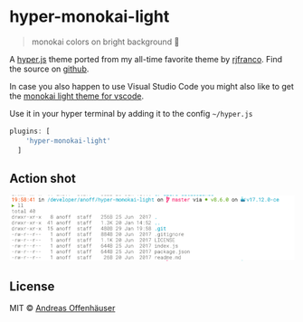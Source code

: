 # hyper-monokai-light

> monokai colors on bright background 💖

A [hyper.js](https://hyper.is/) theme ported from my all-time favorite theme by [rjfranco](https://github.com/rjfranco/monokai-light).
Find the source on [github](https://github.com/anoff/hyper-monokai-light).

In case you also happen to use Visual Studio Code you might also like to get the [monokai light theme for vscode](https://github.com/anoff/vscode-monokai-light).

Use it in your hyper terminal by adding it to the config `~/hyper.js`
```js
plugins: [
    'hyper-monokai-light'
  ]
```

## Action shot

<img alt="Directory listing with monokai light in hyper.js" src="https://raw.githubusercontent.com/anoff/hyper-monokai-light/master/screenshot.png" width="800px">

## License

MIT © [Andreas Offenhäuser](http://anoff.io)